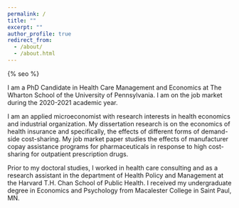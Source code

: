 ```yaml
---
permalink: /
title: ""
excerpt: ""
author_profile: true
redirect_from: 
  - /about/
  - /about.html
---
```


{% seo %}

I am a PhD Candidate in Health Care Management and Economics at The Wharton School of the University of Pennsylvania. I am on the job market during the 2020-2021 academic year.

I am an applied microeconomist with research interests in health economics and industrial organization. My dissertation research is on the economics of health insurance and specifically, the effects of different forms of demand-side cost-sharing. My job market paper studies the effects of manufacturer copay assistance programs for pharmaceuticals in response to high cost-sharing for outpatient prescription drugs.

Prior to my doctoral studies, I worked in health care consulting and as a research assistant in the department of Health Policy and Management at the Harvard T.H. Chan School of Public Health. I received my undergraduate degree in Economics and Psychology from Macalester College in Saint Paul, MN.